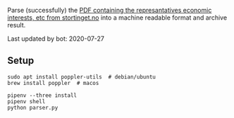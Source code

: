 Parse (successfully) the [PDF containing the represantatives economic interests, etc from stortinget.no](https://www.stortinget.no/no/Stortinget-og-demokratiet/Representantene/Okonomiske-interesser/) into a machine readable format and archive result.

Last updated by bot: 2020-07-27

## Setup
    sudo apt install poppler-utils  # debian/ubuntu
    brew install poppler  # macos

    pipenv --three install
    pipenv shell
    python parser.py

